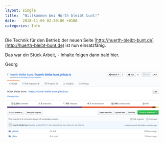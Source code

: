 ```yaml
---
layout: single
title:  "Willkommen bei Hürth bleibt bunt!"
date:   2018-11-06 02:30:00 +0100
categories: Info
---
```

Die Technik für den Betrieb der neuen Seite [http://huerth-bleibt-bunt.de](http://huerth-bleibt-bunt.de) ist nun einsatzfähig. 

Das war ein Stück Arbeit, - Inhalte folgen dann bald hier.

Georg

![huerth-bleibt-bunt.github.io Technik Screenshot](/assets/images/huerth-bleibt-bunt.github.io_Technik_Screenshot.png)



